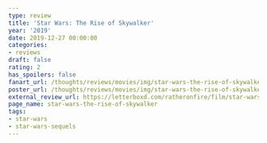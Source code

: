 ```yaml
---
type: review
title: 'Star Wars: The Rise of Skywalker'
year: '2019'
date: 2019-12-27 00:00:00
categories:
- reviews
draft: false
rating: 2
has_spoilers: false
fanart_url: /thoughts/reviews/movies/img/star-wars-the-rise-of-skywalker_fanart.png
poster_url: /thoughts/reviews/movies/img/star-wars-the-rise-of-skywalker_poster.png
external_review_url: https://letterboxd.com/ratheronfire/film/star-wars-the-rise-of-skywalker/
page_name: star-wars-the-rise-of-skywalker
tags:
- star-wars
- star-wars-sequels
---
```


